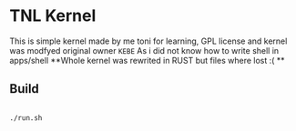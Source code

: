 # TNL Kernel
This is simple kernel made by me toni for learning, GPL license and kernel was modfyed original owner ```KEBE```  As i did not know how to write shell in apps/shell
**Whole kernel was rewrited in RUST but files where lost :( **
## Build
```

./run.sh
```

